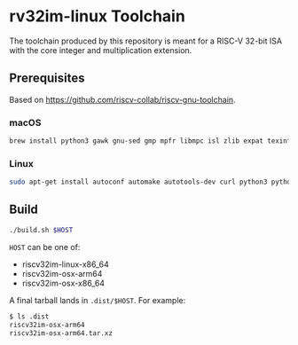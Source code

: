 # rv32im-linux Toolchain

The toolchain produced by this repository is meant for a RISC-V 32-bit ISA with the core integer and multiplication extension.

## Prerequisites

Based on https://github.com/riscv-collab/riscv-gnu-toolchain.

### macOS

```bash
brew install python3 gawk gnu-sed gmp mpfr libmpc isl zlib expat texinfo flock
```

### Linux

```bash
sudo apt-get install autoconf automake autotools-dev curl python3 python3-pip libmpc-dev libmpfr-dev libgmp-dev gawk build-essential bison flex texinfo gperf libtool patchutils bc zlib1g-dev libexpat-dev ninja-build git cmake libglib2.0-dev
```

## Build

```bash
./build.sh $HOST
```

`HOST` can be one of:
* riscv32im-linux-x86_64
* riscv32im-osx-arm64
* riscv32im-osx-x86_64

A final tarball lands in `.dist/$HOST`. For example:

```bash
$ ls .dist
riscv32im-osx-arm64
riscv32im-osx-arm64.tar.xz
```
